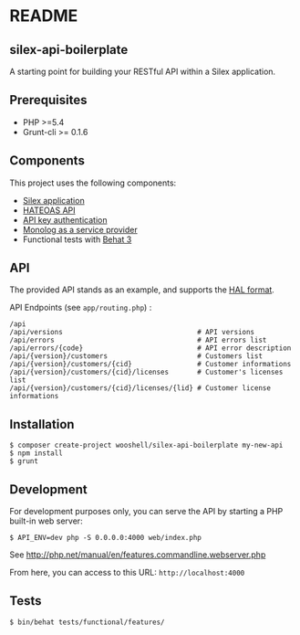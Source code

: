 README
======

silex-api-boilerplate
---------------------

A starting point for building your RESTful API within a Silex application.

Prerequisites
-------------

* PHP >=5.4
* Grunt-cli >= 0.1.6

Components
----------

This project uses the following components:

* [Silex application](http://silex.sensiolabs.org/)
* [HATEOAS API](https://github.com/willdurand/Hateoas)
* [API key authentication](http://stackphp.com/middlewares/)
* [Monolog as a service provider](http://silex.sensiolabs.org/doc/providers/monolog.html)
* Functional tests with [Behat 3](https://github.com/Behat/Behat)

API
---

The provided API stands as an example, and supports the [HAL format](http://stateless.co/hal_specification.html).

API Endpoints (see `app/routing.php`) :

    /api
    /api/versions                                 # API versions
    /api/errors                                   # API errors list
    /api/errors/{code}                            # API error description
    /api/{version}/customers                      # Customers list
    /api/{version}/customers/{cid}                # Customer informations
    /api/{version}/customers/{cid}/licenses       # Customer's licenses list
    /api/{version}/customers/{cid}/licenses/{lid} # Customer license informations

Installation
------------

    $ composer create-project wooshell/silex-api-boilerplate my-new-api
    $ npm install
    $ grunt


Development
-----------

For development purposes only, you can serve the API by starting a PHP built-in web server:

    $ API_ENV=dev php -S 0.0.0.0:4000 web/index.php

See http://php.net/manual/en/features.commandline.webserver.php

From here, you can access to this URL: `http://localhost:4000`

Tests
-----

    $ bin/behat tests/functional/features/
